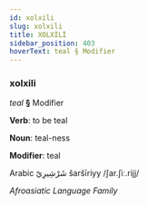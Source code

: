 ```yaml
---
id: xolxili
slug: xolxili
title: XOLXİLİ
sidebar_position: 403
hoverText: teal § Modifier
---
```


### xolxili

*teal* **§** Modifier

**Verb**: to be teal

**Noun**: teal-ness

**Modifier**: teal

Arabic شَرْشِيرِيّ šaršīriyy /ʃar.ʃiː.rijj/

*Afroasiatic Language Family*